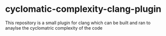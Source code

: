 # cyclomatic-complexity-clang-plugin
This repository is a small plugin for clang which can be built and ran to anaylse the cyclomatric complexity of the code
